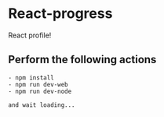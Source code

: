 # React-progress
React profile!
## Perform the following actions
```
- npm install 
- npm run dev-web
- npm run dev-node

and wait loading...

```
